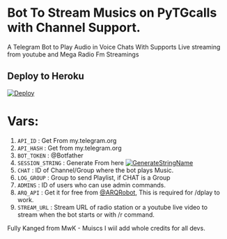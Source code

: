 # Bot To Stream Musics on PyTGcalls with Channel Support.

A Telegram Bot to Play Audio in Voice Chats With Supports Live streaming from youtube and Mega Radio Fm Streamings


## Deploy to Heroku

[![Deploy](https://www.herokucdn.com/deploy/button.svg)](https://heroku.com/deploy?template=https://github.com/bdajd/BawsFM_Bot)


# Vars:
1. `API_ID` : Get From my.telegram.org
2. `API_HASH` : Get from my.telegram.org
3. `BOT_TOKEN` : @Botfather
4. `SESSION_STRING` : Generate From here [![GenerateStringName](https://img.shields.io/badge/Telegram-PyroSession-blueblack)](https://t.me/genstr_bot)
5. `CHAT` : ID of Channel/Group where the bot plays Music.
6. `LOG_GROUP` : Group to send Playlist, if CHAT is a Group
7. `ADMINS` : ID of users who can use admin commands.
8. `ARQ_API` : Get it for free from [@ARQRobot](https://telegram.dog/ARQRobot), This is required for /dplay to work.
8. `STREAM_URL` : Stream URL of radio station or a youtube live video to stream when the bot starts or with /r command.


Fully Kanged from MwK - Muiscs 
I wiil add whole credits for all devs.
